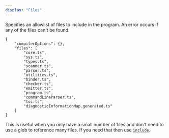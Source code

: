 ```yaml
---
display: "Files"
---
```


Specifies an allowlist of files to include in the program. An error occurs if any of the files can't be found.

```tsconfig
{
    "compilerOptions": {},
    "files": [
        "core.ts",
        "sys.ts",
        "types.ts",
        "scanner.ts",
        "parser.ts",
        "utilities.ts",
        "binder.ts",
        "checker.ts",
        "emitter.ts",
        "program.ts",
        "commandLineParser.ts",
        "tsc.ts",
        "diagnosticInformationMap.generated.ts"
    ]
}
```

This is useful when you only have a small number of files and don't need to use a glob to reference many files. 
If you need that then use [`include`](#include).
